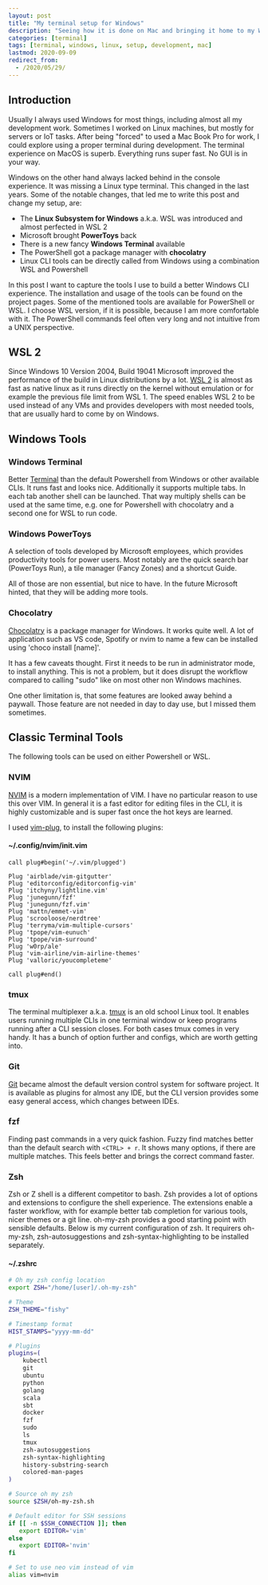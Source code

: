 ```yaml
---
layout: post
title: "My terminal setup for Windows"
description: "Seeing how it is done on Mac and bringing it home to my Windows machine"
categories: [terminal]
tags: [terminal, windows, linux, setup, development, mac]
lastmod: 2020-09-09
redirect_from:
  - /2020/05/29/
---
```


## Introduction

Usually I always used Windows for most things, including almost all my development work. Sometimes I worked on Linux machines, but mostly for servers or IoT tasks. After being "forced" to used a Mac Book Pro for work, I could explore using a proper terminal during development. The terminal experience on MacOS is superb. Everything runs super fast. No GUI is in your way.

Windows on the other hand always lacked behind in the console experience. It was missing a Linux type terminal. This changed in the last years. Some of the notable changes, that led me to write this post and change my setup, are:

- The **Linux Subsystem for Windows** a.k.a. WSL was introduced and almost perfected in WSL 2
- Microsoft brought **PowerToys** back
- There is a new fancy **Windows Terminal** available
- The PowerShell got a package manager with **chocolatry**
- Linux CLI tools can be directly called from Windows using a combination WSL and Powershell

In this post I want to capture the tools I use to build a better Windows CLI experience. The installation and usage of the tools can be found on the project pages. Some of the mentioned tools are available for PowerShell or WSL. I choose WSL version, if it is possible, because I am more comfortable with it. The PowerShell commands feel often very long and not intuitive from a UNIX perspective.

## WSL 2

Since Windows 10 Version 2004, Build 19041 Microsoft improved the performance of the build in Linux distributions by a lot. [WSL 2](https://docs.microsoft.com/de-de/windows/wsl/wsl2-index) is almost as fast as native linux as it runs directly on the kernel without emulation or for example the previous file limit from WSL 1. The speed enables WSL 2 to be used instead of any VMs and provides developers with most needed tools, that are usually hard to come by on Windows.

## Windows Tools

### Windows Terminal

Better [Terminal](https://github.com/microsoft/terminal) than the default Powershell from Windows or other available CLIs. It runs fast and looks nice. Additionally it supports multiple tabs. In each tab another shell can be launched. That way multiply shells can be used at the same time, e.g. one for Powershell with chocolatry and a second one for WSL to run code.

### Windows PowerToys

A selection of tools developed by Microsoft employees, which provides productivity tools for power users. Most notably are the quick search bar (PowerToys Run), a tile manager (Fancy Zones) and a shortcut Guide.

All of those are non essential, but nice to have. In the future Microsoft hinted, that they will be adding more tools.

### Chocolatry

[Chocolatry](https://chocolatey.org) is a package manager for Windows. It works quite well. A lot of application such as VS code, Spotify or nvim to name a few can be installed using 'choco install [name]'.

It has a few caveats thought. First it needs to be run in administrator mode, to install anything. This is not a problem, but it does disrupt the workflow compared to calling "sudo" like on most other non Windows machines.

One other limitation is, that some features are looked away behind a paywall. Those feature are not needed in day to day use, but I missed them sometimes.

## Classic Terminal Tools

The following tools can be used on either Powershell or WSL.

### NVIM

[NVIM](https://neovim.io)  is a modern implementation of VIM. I have no particular reason to use this over VIM. In general it is a fast editor for editing files in the CLI, it is highly customizable and is super fast once the hot keys are learned.

I used [vim-plug](https://github.com/junegunn/vim-plug), to install the following plugins:

#### ~/.config/nvim/init.vim

```vim
call plug#begin('~/.vim/plugged')

Plug 'airblade/vim-gitgutter'
Plug 'editorconfig/editorconfig-vim'
Plug 'itchyny/lightline.vim'
Plug 'junegunn/fzf'
Plug 'junegunn/fzf.vim'
Plug 'mattn/emmet-vim'
Plug 'scrooloose/nerdtree'
Plug 'terryma/vim-multiple-cursors'
Plug 'tpope/vim-eunuch'
Plug 'tpope/vim-surround'
Plug 'w0rp/ale'
Plug 'vim-airline/vim-airline-themes'
Plug 'valloric/youcompleteme'

call plug#end()
```

### tmux

The terminal multiplexer a.k.a. [tmux](https://github.com/tmux/tmux) is an old school Linux tool. It enables users running multiple CLIs in one terminal window or keep programs running after a CLI session closes. For both cases tmux comes in very handy. It has a bunch of option further and configs, which are worth getting into.  

### Git

[Git](https://git-scm.com) became almost the default version control system for software project. It is available as plugins for almost any IDE, but the CLI version provides some easy general access, which changes between IDEs.

### fzf

Finding past commands in a very quick fashion. Fuzzy find matches better than the default search with `<CTRL> + r`. It shows many options, if there are multiple matches. This feels better and brings the correct command faster.

### Zsh

Zsh or Z shell is a different competitor to bash. Zsh provides a lot of options and extensions to configure the shell experience. The extensions enable a faster workflow, with for example better tab completion for various tools, nicer themes or a git line. oh-my-zsh provides a good starting point with sensible defaults. Below is my current configuration of zsh. It requirers oh-my-zsh, zsh-autosuggestions and zsh-syntax-highlighting to be installed separately.

#### ~/.zshrc

```bash
# Oh my zsh config location
export ZSH="/home/[user]/.oh-my-zsh"

# Theme
ZSH_THEME="fishy"

# Timestamp format
HIST_STAMPS="yyyy-mm-dd"

# Plugins
plugins=(
	kubectl
	git
	ubuntu
	python
	golang
	scala
	sbt
	docker
	fzf
	sudo
	ls
	tmux
	zsh-autosuggestions
	zsh-syntax-highlighting
	history-substring-search
	colored-man-pages
)

# Source oh my zsh
source $ZSH/oh-my-zsh.sh

# Default editor for SSH sessions
if [[ -n $SSH_CONNECTION ]]; then
   export EDITOR='vim'
else
   export EDITOR='nvim'
fi

# Set to use neo vim instead of vim
alias vim=nvim
```
